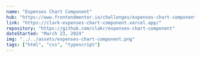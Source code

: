 ```yaml
---
name: "Expenses Chart Component"
hub: "https://www.frontendmentor.io/challenges/expenses-chart-component-e7yJBUdjwt"
link: "https://clark-expenses-chart-component.vercel.app/"
repository: "https://github.com/clakr/expenses-chart-component"
dateStarted: "March 23, 2024"
img: "../../assets/expenses-chart-component.png"
tags: ["html", "css", "typescript"]
---
```

